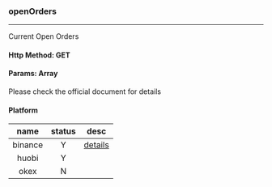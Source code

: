 ### openOrders

---

Current Open Orders

#### Http Method: GET

#### Params: Array

Please check the official document for details

#### Platform

| name | status | desc |
|:---:|:---:|:---:|
|binance|Y|[details](https://binance-docs.github.io/apidocs/spot/en/#current-open-orders-user_data)|
|huobi|Y||
|okex|N||

